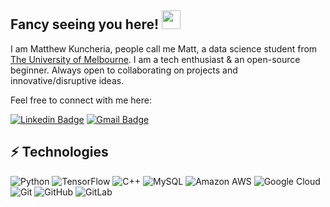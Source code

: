 ## Fancy seeing you here! <img src="https://raw.githubusercontent.com/aemmadi/aemmadi/master/wave.gif" width="30">

I am Matthew Kuncheria, people call me Matt, a data science student from [The University of Melbourne](https://www.unimelb.edu.au/). I am a tech enthusiast & an open-source beginner. Always open to collaborating on projects and innovative/disruptive ideas. 

Feel free to connect with me here:

[![Linkedin Badge](https://img.shields.io/badge/-LinkedIn-blue?style=flat-square&logo=Linkedin&logoColor=white&link=https://www.linkedin.com/in/matthew-kuncheria/)](https://www.linkedin.com/in/matthew-kuncheria/)
[![Gmail Badge](https://img.shields.io/badge/-Gmail-c14438?style=flat-square&logo=Gmail&logoColor=white&link=mailto:matthewkuncheria900@gmail.com)](mailto:matthewkuncheria900@gmail.com)

## ⚡ Technologies


![Python](https://img.shields.io/badge/-Python-black?style=flat-square&logo=Python)
![TensorFlow](https://badges.aleen42.com/src/tensorflow.svg)
![C++](https://img.shields.io/badge/-C++-00599C?style=flat-square&logo=c)
![MySQL](https://img.shields.io/badge/-MySQL-black?style=flat-square&logo=mysql)
![Amazon AWS](https://img.shields.io/badge/Amazon%20AWS-232F3E?style=flat-square&logo=amazon-aws)
![Google Cloud](https://img.shields.io/badge/Google%20Cloud-black?style=flat-square&logo=google-cloud)
![Git](https://img.shields.io/badge/-Git-black?style=flat-square&logo=git)
![GitHub](https://img.shields.io/badge/-GitHub-181717?style=flat-square&logo=github)
![GitLab](https://img.shields.io/badge/-GitLab-FCA121?style=flat-square&logo=gitlab)




